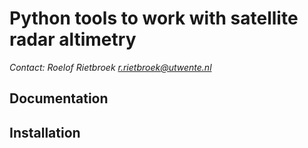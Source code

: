 # Python tools to work with satellite radar altimetry

*Contact: Roelof Rietbroek r.rietbroek@utwente.nl*

## Documentation



## Installation


